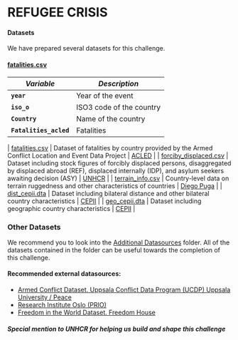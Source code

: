 # REFUGEE CRISIS

#### Datasets
We have prepared several datasets for this challenge.

#### [fatalities.csv](fatalities.csv)

| *Variable*                                            | *Description*                                                |
| ----------------------------------------------------- | ------------------------------------------------------------ |
| **`year`**                                         | Year of the event |
| **`iso_o`**                                  | ISO3 code of the country                                       |
| **`Country`**                                           | Name of the country                                      |
| **`Fatalities_acled`**                                             | Fatalities                                      |


| [fatalities.csv](fatalities.csv)             | Dataset of fatalities by country provided by the Armed Conflict Location and Event Data Project | [ACLED](https://acleddata.com/#/dashboard)   |
| [forciby_displaced.csv](forciby_displaced.csv) | Dataset including stock figures of forcibly displaced persons, disaggregated by displaced abroad (REF), displaced internally (IDP), and asylum seekers awaiting decision (ASY) | [UNHCR](https://www.unhcr.org/refugee-statistics/) |
| [terrain_info.csv](terrain_info.csv)           | Country-level data on terrain ruggedness and other characteristics of countries | [Diego Puga](https://diegopuga.org/data/rugged/)   |
| [dist_cepii.dta](dist_cepii.dta)               | Dataset including bilateral distance and other bilateral country characteristics | [CEPII](http://www.cepii.fr/)                      |
| [geo_cepii.dta](geo_cepii.dta)                 | Dataset including geographic country characteristics         | [CEPII](http://www.cepii.fr/)                      |



### Other Datasets

We recommend you to look into the [Additional Datasources](../Additional%20Datasources) folder. All of the datasets contained in the folder can be useful towards the completion of this challenge.

#### Recommended external datasources:

 - [Armed Conflict Dataset. Uppsala Conflict Data Program (UCDP) Uppsala University / Peace](https://www.prio.org/Data/Armed-Conflict/UCDP-PRIO/)
 - [Research Institute Oslo (PRIO)](https://www.prio.org/Data/Armed-Conflict/UCDP-PRIO/)
 - [Freedom in the World Dataset. Freedom House](https://freedomhouse.org)
 
 #### _Special mention to UNHCR for helping us build and shape this challenge_
